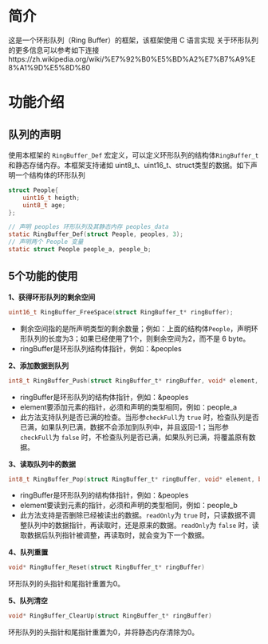 # 简介
这是一个环形队列（Ring Buffer）的框架，该框架使用 C 语言实现
关于环形队列的更多信息可以参考如下连接https://zh.wikipedia.org/wiki/%E7%92%B0%E5%BD%A2%E7%B7%A9%E8%A1%9D%E5%8D%80



# 功能介绍

## 队列的声明
使用本框架的 `RingBuffer_Def` 宏定义，可以定义环形队列的结构体`RingBuffer_t `和静态存储内存。本框架支持诸如 uint8_t、uint16_t、struct类型的数据。如下声明一个结构体的环形队列
```c
struct People{	
	uint16_t heigth;
	uint8_t age;
};

// 声明 peoples 环形队列及其静态内存 peoples_data
static RingBuffer_Def(struct People, peoples, 3);
// 声明两个 People 变量
static struct People people_a, people_b;
```
## 5个功能的使用

**1、获得环形队列的剩余空间**

```c
uint16_t RingBuffer_FreeSpace(struct RingBuffer_t* ringBuffer);
```
- 剩余空间指的是所声明类型的剩余数量；例如：上面的结构体`People`，声明环形队列的长度为3；如果已经使用了1个，则剩余空间为2，而不是 6 byte。
- ringBuffer是环形队列结构体指针，例如：&peoples

**2、添加数据到队列**

```c
int8_t RingBuffer_Push(struct RingBuffer_t* ringBuffer, void* element, bool checkFull)
```
- ringBuffer是环形队列的结构体指针，例如：&peoples
- element要添加元素的指针，必须和声明的类型相同，例如：people_a
- 此方法支持队列是否已满的检查。当形参`checkFull`为 `true` 时，检查队列是否已满，如果队列已满，数据不会添加到队列中，并且返回-1；当形参`checkFull`为 `false` 时，不检查队列是否已满，如果队列已满，将覆盖原有数据。

**3、读取队列中的数据**


```c
int8_t RingBuffer_Pop(struct RingBuffer_t* ringBuffer, void* element, bool readOnly)
```

- ringBuffer是环形队列的结构体指针，例如：&peoples
- element要读到元素的指针，必须和声明的类型相同，例如：people_b
- 此方法支持是否删除已经被读出的数据。`readOnly`为 `true` 时，只读数据不调整队列中的数据指针，再读取时，还是原来的数据。`readOnly`为 `false` 时，读取数据后队列指针被调整，再读取时，就会变为下一个数据。

**4、队列重置**

```C
void* RingBuffer_Reset(struct RingBuffer_t* ringBuffer)
```

环形队列的头指针和尾指针重置为0。

**5、队列清空**

```c
void* RingBuffer_ClearUp(struct RingBuffer_t* ringBuffer)
```

环形队列的头指针和尾指针重置为0，并将静态内存清除为0。
